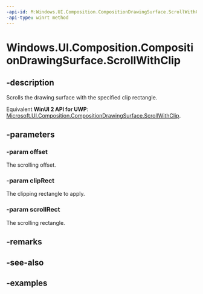 ```yaml
---
-api-id: M:Windows.UI.Composition.CompositionDrawingSurface.ScrollWithClip(Windows.Graphics.PointInt32,Windows.Graphics.RectInt32,Windows.Graphics.RectInt32)
-api-type: winrt method
---
```


<!-- Method syntax.
public void CompositionDrawingSurface.ScrollWithClip(PointInt32 offset, RectInt32 clipRect, RectInt32 scrollRect)
-->

# Windows.UI.Composition.CompositionDrawingSurface.ScrollWithClip

## -description
Scrolls the drawing surface with the specified clip rectangle.

Equivalent **WinUI 2 API for UWP**: [Microsoft.UI.Composition.CompositionDrawingSurface.ScrollWithClip](/windows/winui/api/microsoft.ui.composition.compositiondrawingsurface.scrollwithclip).

## -parameters

### -param offset
The scrolling offset.

### -param clipRect
The clipping rectangle to apply.

### -param scrollRect
The scrolling rectangle.

## -remarks

## -see-also

## -examples

